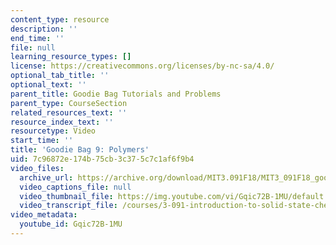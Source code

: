 ```yaml
---
content_type: resource
description: ''
end_time: ''
file: null
learning_resource_types: []
license: https://creativecommons.org/licenses/by-nc-sa/4.0/
optional_tab_title: ''
optional_text: ''
parent_title: Goodie Bag Tutorials and Problems
parent_type: CourseSection
related_resources_text: ''
resource_index_text: ''
resourcetype: Video
start_time: ''
title: 'Goodie Bag 9: Polymers'
uid: 7c96872e-174b-75cb-3c37-5c7c1af6f9b4
video_files:
  archive_url: https://archive.org/download/MIT3.091F18/MIT3_091F18_goodie_bag_9_300k.mp4
  video_captions_file: null
  video_thumbnail_file: https://img.youtube.com/vi/Gqic72B-1MU/default.jpg
  video_transcript_file: /courses/3-091-introduction-to-solid-state-chemistry-fall-2018/72c853744504e04c5d3714554aa97f75_Gqic72B-1MU.pdf
video_metadata:
  youtube_id: Gqic72B-1MU
---
```

